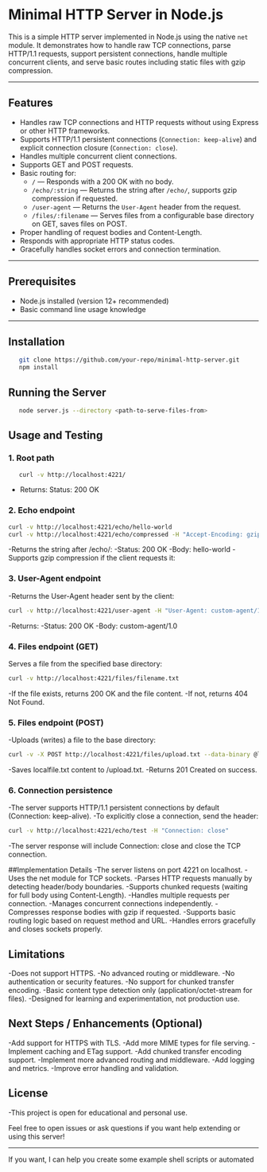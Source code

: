 # Minimal HTTP Server in Node.js

This is a simple HTTP server implemented in Node.js using the native `net` module. It demonstrates how to handle raw TCP connections, parse HTTP/1.1 requests, support persistent connections, handle multiple concurrent clients, and serve basic routes including static files with gzip compression.

---

## Features

- Handles raw TCP connections and HTTP requests without using Express or other HTTP frameworks.
- Supports HTTP/1.1 persistent connections (`Connection: keep-alive`) and explicit connection closure (`Connection: close`).
- Handles multiple concurrent client connections.
- Supports GET and POST requests.
- Basic routing for:
  - `/` — Responds with a 200 OK with no body.
  - `/echo/:string` — Returns the string after `/echo/`, supports gzip compression if requested.
  - `/user-agent` — Returns the `User-Agent` header from the request.
  - `/files/:filename` — Serves files from a configurable base directory on GET, saves files on POST.
- Proper handling of request bodies and Content-Length.
- Responds with appropriate HTTP status codes.
- Gracefully handles socket errors and connection termination.

---

## Prerequisites

- Node.js installed (version 12+ recommended)
- Basic command line usage knowledge

---

## Installation

```bash
   git clone https://github.com/your-repo/minimal-http-server.git
   npm install
```

## Running the Server
```bash
   node server.js --directory <path-to-serve-files-from>
```

## Usage and Testing

### 1. Root path
```bash
   curl -v http://localhost:4221/
```

- Returns: Status: 200 OK

### 2. Echo endpoint
```bash
curl -v http://localhost:4221/echo/hello-world
curl -v http://localhost:4221/echo/compressed -H "Accept-Encoding: gzip"
```
-Returns the string after /echo/:
-Status: 200 OK
-Body: hello-world
-Supports gzip compression if the client requests it:


### 3. User-Agent endpoint
-Returns the User-Agent header sent by the client:
 ```bash
curl -v http://localhost:4221/user-agent -H "User-Agent: custom-agent/1.0"
```
-Returns:
-Status: 200 OK
-Body: custom-agent/1.0

### 4. Files endpoint (GET)
Serves a file from the specified base directory:
```bash
curl -v http://localhost:4221/files/filename.txt
```

-If the file exists, returns 200 OK and the file content.
-If not, returns 404 Not Found.

### 5. Files endpoint (POST)
-Uploads (writes) a file to the base directory:

```bash
curl -v -X POST http://localhost:4221/files/upload.txt --data-binary @localfile.txt
```

-Saves localfile.txt content to <baseDir>/upload.txt.
-Returns 201 Created on success.

### 6. Connection persistence
-The server supports HTTP/1.1 persistent connections by default (Connection: keep-alive).
-To explicitly close a connection, send the header:

```bash
curl -v http://localhost:4221/echo/test -H "Connection: close"
```
-The server response will include Connection: close and close the TCP connection.

##Implementation Details
-The server listens on port 4221 on localhost.
-Uses the net module for TCP sockets.
-Parses HTTP requests manually by detecting header/body boundaries.
-Supports chunked requests (waiting for full body using Content-Length).
-Handles multiple requests per connection.
-Manages concurrent connections independently.
-Compresses response bodies with gzip if requested.
-Supports basic routing logic based on request method and URL.
-Handles errors gracefully and closes sockets properly.

## Limitations
-Does not support HTTPS.
-No advanced routing or middleware.
-No authentication or security features.
-No support for chunked transfer encoding.
-Basic content type detection only (application/octet-stream for files).
-Designed for learning and experimentation, not production use.

## Next Steps / Enhancements (Optional)
-Add support for HTTPS with TLS.
-Add more MIME types for file serving.
-Implement caching and ETag support.
-Add chunked transfer encoding support.
-Implement more advanced routing and middleware.
-Add logging and metrics.
-Improve error handling and validation.

## License
-This project is open for educational and personal use.


Feel free to open issues or ask questions if you want help extending or using this server!

---

If you want, I can help you create some example shell scripts or automated 